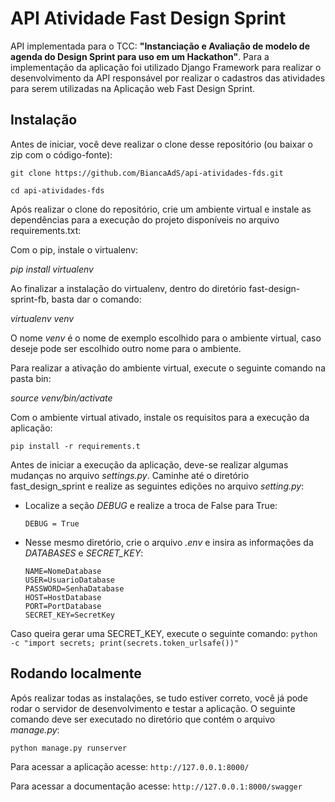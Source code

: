 # API Atividade Fast Design Sprint

API implementada para o TCC: 
**"Instanciação e Avaliação de modelo de agenda do Design Sprint para uso em um Hackathon"**.
Para a implementação da aplicação foi utilizado Django Framework para realizar o desenvolvimento da API responsável por realizar o cadastros das atividades para serem utilizadas na Aplicação web Fast Design Sprint.

## Instalação
Antes de iniciar, você deve realizar o clone desse repositório (ou baixar o zip com o código-fonte):

`git clone https://github.com/BiancaAdS/api-atividades-fds.git`


`cd api-atividades-fds`

Após realizar o clone do repositório, crie um ambiente virtual e instale as dependências para a execução do projeto disponíveis no arquivo requirements.txt:

Com o pip, instale o virtualenv:

*pip install virtualenv*

Ao finalizar a instalação do virtualenv, dentro do diretório fast-design-sprint-fb, basta dar o comando:

*virtualenv venv*

O nome *venv* é o nome de exemplo escolhido para o ambiente virtual, caso deseje pode ser escolhido outro nome para o ambiente.

Para realizar a ativação do ambiente virtual, execute o seguinte comando na pasta bin:

*source venv/bin/activate*

Com o ambiente virtual ativado, instale os requisitos para a execução da aplicação:

`pip install -r requirements.t`

Antes de iniciar a execução da aplicação, deve-se realizar algumas mudanças no arquivo *settings.py*.
Caminhe até o diretório fast_design_sprint e realize as seguintes edições no arquivo *setting.py*:
- Localize a seção *DEBUG* e realize a troca de False para True:

    `DEBUG = True`
- Nesse mesmo diretório, crie o arquivo *.env* e insira as informações da *DATABASES* e *SECRET_KEY*:
    ```
    NAME=NomeDatabase
    USER=UsuarioDatabase
    PASSWORD=SenhaDatabase
    HOST=HostDatabase
    PORT=PortDatabase
    SECRET_KEY=SecretKey
    ```

Caso queira gerar uma SECRET_KEY, execute o seguinte comando: `python -c "import secrets; print(secrets.token_urlsafe())"`


## Rodando localmente

Após realizar todas as instalações, se tudo estiver correto, você já pode rodar o servidor de desenvolvimento e testar a aplicação. 
O seguinte comando deve ser executado no diretório que contém o arquivo *manage.py*:

`python manage.py runserver`


Para acessar a aplicação acesse: ` http://127.0.0.1:8000/ ` 

Para acessar a documentação acesse: ` http://127.0.0.1:8000/swagger `
